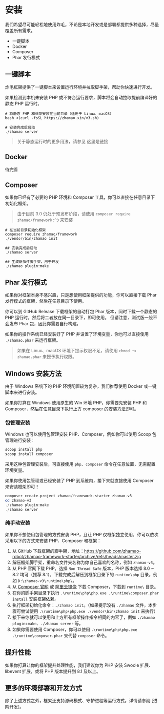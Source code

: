 # 安装

我们希望尽可能轻松地使用炸毛，不论是本地开发或是部署都提供多种选择，尽量覆盖所有需求。

- 一键脚本
- Docker
- Composer
- Phar 发行模式

## 一键脚本

炸毛框架提供了一键脚本来设置运行环境并拉取脚手架，帮助你快速进行开发。

如果检测到本机未安装 PHP 或不符合运行要求，脚本将会自动拉取提前编译好的静态 PHP 运行时。

```shell
# 将静态 PHP 和框架安装在当前目录（适用于 Linux、macOS）
bash <(curl -fsSL https://zhamao.xin/v3.sh)

# 安装完成后启动
./zhamao server
```

> 关于静态运行时的更多用法，请参见 这里是链接

## Docker

待完善

## Composer

如果你已经有了必要的 PHP 环境和 Composer 工具，你可以直接在任意目录下初始化框架。

> 由于目前 3.0 仍处于预发布阶段，请使用 `composer require zhamao/framework:^3` 来安装

```shell
# 在当前目录初始化框架
composer require zhamao/framework
./vendor/bin/zhamao init

## 安装完成后启动
./zhamao server

## 生成新插件脚手架，用于开发
./zhamao plugin:make
```

## Phar 发行模式

如果你对框架本身不感兴趣，只是想使用框架提供的功能，你可以直接下载 Phar 发行模式的框架，然后在任意目录下使用。

你可以到 GitHub Release 下载框架的自动打包 Phar 版本，同时下载一个静态的 PHP 运行时，然后将二者放在同一目录下，即可使用。
但请注意，测试版一般不会发布 Phar 包，因此你需要自行构建。

如果你的操作系统已经安装好了 PHP 并设置了环境变量，你也可以直接使用 `./zhamao.phar` 来运行框架。

> 如果在 Linux、macOS 环境下提示权限不足，请使用 `chmod +x zhamao.phar` 来授予执行权限。

## Windows 安装方法

由于 Windows 系统下的 PHP 环境配置较为复杂，我们推荐使用 Docker 或一键脚本来进行安装。

如果你打算在 Windows 使用原生的 Win 环境 PHP，你需要先安装 PHP 和 Composer，然后在任意目录下执行上方 composer 的安装方法即可。

### 包管理安装

Windows 也可以使用包管理安装 PHP、Composer，例如你可以使用 Scoop 包管理进行安装：

```powershell
scoop install php
scoop install composer
```

采用这种包管理安装后，可直接使用 `php`、`composer` 命令在任意位置，无需配置环境变量。

如果你使用包管理或已经安装了 PHP 到系统内，接下来就直接使用 Composer 来安装框架即可！

```powershell
composer create-project zhamao/framework-starter zhamao-v3
cd zhamao-v3
./zhamao plugin:make
./zhamao server
```

### 纯手动安装

如果你不想使用包管理的方式安装 PHP，且让 PHP 仅框架独立使用，你可以依次采用以下的方式来安装 PHP、Composer 和框架：

1. 从 GitHub 下载框架的脚手架，地址：<https://github.com/zhamao-robot/zhamao-framework-starter/archive/refs/heads/master.zip>
2. 解压框架脚手架，重命名文件夹名称为你自己喜欢的名称，例如 `zhamao-v3`。
3. 从 PHP 官网下载 PHP，选择 `Non Thread Safe` 版本，PHP 版本选择 8.0 ~ 8.2 均可（推荐 8.1），下载完成后解压到框架目录下的 `runtime\php` 目录，例如 `D:\zhamao-v3\runtime\php\`。
4. 从 [Composer 官网](https://getcomposer.org/download/) 或 [阿里云镜像](https://mirrors.aliyun.com/composer/composer.phar) 下载 Composer，下载到 `runtime\` 目录。
5. 在你的脚手架目录下执行 `.\runtime\php\php.exe .\runtime\composer.phar install` 安装框架依赖。
6. 执行框架初始化命令：`./zhamao init`。（如果提示没有 `./zhamao` 文件，本步骤可尝试使用 `.\runtime\php\php.exe .\vendor\bin\zhamao init` 来执行）
7. 接下来你就可以使用和上方所有框架操作指令相同的内容了，例如 `./zhamao plugin:make`、`./zhamao server` 等。
8. 如果你需要使用 Composer，你可以使用 `.\runtime\php\php.exe .\runtime\composer.phar` 来代替 `composer` 命令。

## 提升性能

如果你打算让你的框架提升处理性能，我们建议你为 PHP 安装 Swoole 扩展、libevent 扩展，或将 PHP 版本提升到 8.1 及以上。

## 更多的环境部署和开发方式

除了上述方式之外，框架还支持源码模式、守护进程等运行方式，详情请参阅 [进阶开发]。
